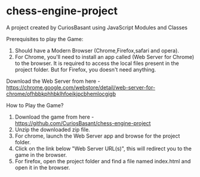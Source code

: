 # chess-engine-project
A project created by CuriosBasant using JavaScript Modules and Classes

Prerequisites to play the Game:
1. Should have a Modern Browser (Chrome,Firefox,safari and opera).
2. For Chrome, you'll need to install an app called (Web Server for Chrome) to the browser. It is required to access the local files present in the project folder. But for Firefox, you doesn't need anything.

Download the Web Server from here - https://chrome.google.com/webstore/detail/web-server-for-chrome/ofhbbkphhbklhfoeikjpcbhemlocgigb

How to Play the Game?
1. Download the game from here - https://github.com/CuriosBasant/chess-engine-project
2. Unzip the downloaded zip file.
3. For chrome, launch the Web Server app and browse for the project folder.
4. Click on the link below "Web Server URL(s)", this will redirect you to the game in the browser.
5. For firefox, open the project folder and find a file named index.html and open it in the browser.

